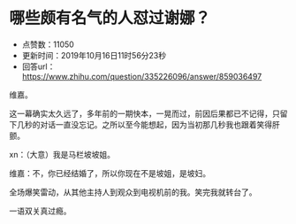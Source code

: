 # 哪些颇有名气的人怼过谢娜？
- 点赞数：11050
- 更新时间：2019年10月16日11时56分23秒
- 回答url：https://www.zhihu.com/question/335226096/answer/859036497
<body>
 <p data-pid="Yo4FrnEA">维嘉。</p>
 <p data-pid="uD1dDcVn">这一幕确实太久远了，多年前的一期快本，一晃而过，前因后果都已不记得，只留下几秒的对话一直没忘记。之所以至今能想起，因为当初那几秒我也跟着笑得肝颤。</p>
 <p data-pid="sF7JH5u9">xn：（大意）我是马栏坡坡姐。</p>
 <p data-pid="k2owmHcA">维嘉：不，你已经结婚了，所以你现在不是坡姐，是坡妇。</p>
 <p data-pid="Uivyqg40">全场爆笑雷动，从其他主持人到观众到电视机前的我。笑完我就转台了。</p>
 <p data-pid="_kkN4ZvS">一语双关真过瘾。</p>
</body>